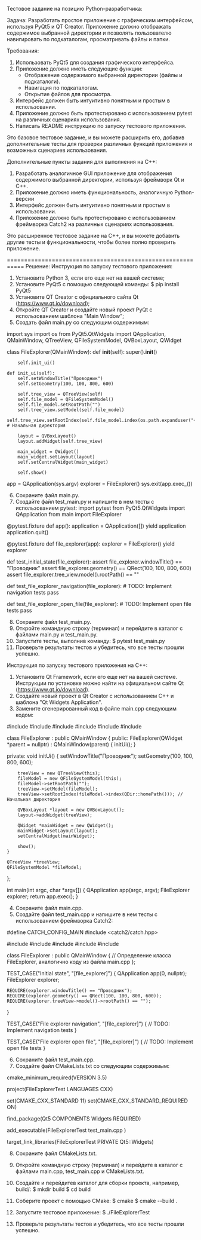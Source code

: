 Тестовое задание на позицию  Python-разработчика:

Задача:
Разработать простое приложение с графическим интерфейсом, используя PyQt5 и QT Creator. Приложение должно отображать содержимое выбранной директории и позволять пользователю навигировать по подкаталогам, просматривать файлы и папки.

Требования:
1.  Использовать PyQt5 для создания графического интерфейса.
2.  Приложение должно иметь следующие функции:
    - Отображение содержимого выбранной директории (файлы и подкаталоги).
    - Навигация по подкаталогам.
    - Открытие файлов для просмотра.
3. Интерфейс должен быть интуитивно понятным и простым в использовании.
4. Приложение должно быть протестировано с использованием pytest на различных сценариях использования.
5. Написать README инструкцию по запуску тестового приложения.

Это базовое тестовое задание, и вы можете расширить его, добавив дополнительные тесты для проверки различных функций приложения и возможных сценариев использования.

Дополнительные пункты задания для выполнения на C++:
1. Разработать аналогичное GUI приложение для отображения содержимого выбранной директории, используя фреймворк Qt и C++.
2. Приложение должно иметь функциональность, аналогичную Python-версии
3. Интерфейс должен быть интуитивно понятным и простым в использовании.
4. Приложение должно быть протестировано с использованием фреймворка Catch2 на различных сценариях использования.

Это расширенное тестовое задание на C++, и вы можете добавить другие тесты и функциональности, чтобы более полно проверить приложение.




===========================================================
Решение:
Инструкция по запуску тестового приложения:
1. Установите Python 3, если его еще нет на вашей системе;
2. Установите PyQt5 с помощью следующей команды:
    $ pip install PyQt5
3. Установите QT Creator с официального сайта Qt (https://www.qt.io/download);
4. Откройте QT Creator и создайте новый проект PyQt с использованием шаблона "Main Window";
5. Создать файл main.py со следующим содержимым:

import sys
import os
from PyQt5.QtWidgets import QApplication, QMainWindow, QTreeView, QFileSystemModel, QVBoxLayout, QWidget

class FileExplorer(QMainWindow):
    def __init__(self):
        super().__init__()

        self.init_ui()

    def init_ui(self):
        self.setWindowTitle("Проводник")
        self.setGeometry(100, 100, 800, 600)

        self.tree_view = QTreeView(self)
        self.file_model = QFileSystemModel()
        self.file_model.setRootPath("")
        self.tree_view.setModel(self.file_model)
        self.tree_view.setRootIndex(self.file_model.index(os.path.expanduser("~")))  # Начальная директория

        layout = QVBoxLayout()
        layout.addWidget(self.tree_view)

        main_widget = QWidget()
        main_widget.setLayout(layout)
        self.setCentralWidget(main_widget)

        self.show()

app = QApplication(sys.argv)
explorer = FileExplorer()
sys.exit(app.exec_())

6. Сохраните файл main.py.
7. Создайте файл test_main.py и напишите в нем тесты с использованием pytest:
import pytest
from PyQt5.QtWidgets import QApplication
from main import FileExplorer

@pytest.fixture
def app():
    application = QApplication([])
    yield application
    application.quit()

@pytest.fixture
def file_explorer(app):
    explorer = FileExplorer()
    yield explorer

def test_initial_state(file_explorer):
    assert file_explorer.windowTitle() == "Проводник"
    assert file_explorer.geometry() == QRect(100, 100, 800, 600)
    assert file_explorer.tree_view.model().rootPath() == ""

def test_file_explorer_navigation(file_explorer):
    # TODO: Implement navigation tests
    pass

def test_file_explorer_open_file(file_explorer):
    # TODO: Implement open file tests
    pass

8. Сохраните файл test_main.py.
9. Откройте командную строку (терминал) и перейдите в каталог с файлами main.py и test_main.py.
10. Запустите тесты, выполнив команду:
    $ pytest test_main.py
11. Проверьте результаты тестов и убедитесь, что все тесты прошли успешно.


Инструкция по запуску тестового приложения на C++:
1. Установите Qt Framework, если его еще нет на вашей системе. Инструкции по установке можно найти на официальном сайте Qt (https://www.qt.io/download).
2. Создайте новый проект в Qt Creator с использованием C++ и шаблона "Qt Widgets Application".
3. Замените сгенерированный код в файле main.cpp следующим кодом:

#include <QApplication>
#include <QTreeView>
#include <QFileSystemModel>
#include <QVBoxLayout>
#include <QWidget>
#include <QMainWindow>

class FileExplorer : public QMainWindow
{
public:
    FileExplorer(QWidget *parent = nullptr)
        : QMainWindow(parent)
    {
        initUi();
    }

private:
    void initUi()
    {
        setWindowTitle("Проводник");
        setGeometry(100, 100, 800, 600);

        treeView = new QTreeView(this);
        fileModel = new QFileSystemModel(this);
        fileModel->setRootPath("");
        treeView->setModel(fileModel);
        treeView->setRootIndex(fileModel->index(QDir::homePath())); // Начальная директория

        QVBoxLayout *layout = new QVBoxLayout();
        layout->addWidget(treeView);

        QWidget *mainWidget = new QWidget();
        mainWidget->setLayout(layout);
        setCentralWidget(mainWidget);

        show();
    }

    QTreeView *treeView;
    QFileSystemModel *fileModel;
};

int main(int argc, char *argv[])
{
    QApplication app(argc, argv);
    FileExplorer explorer;
    return app.exec();
}

4. Сохраните файл main.cpp.
5. Создайте файл test_main.cpp и напишите в нем тесты с использованием фреймворка Catch2:

#define CATCH_CONFIG_MAIN
#include <catch2/catch.hpp>

#include <QApplication>
#include <QMainWindow>
#include <QTreeView>
#include <QFileSystemModel>
#include <QRect>

class FileExplorer : public QMainWindow
{
// Определение класса FileExplorer, аналогично коду из файла main.cpp
};

TEST_CASE("Initial state", "[file_explorer]")
{
    QApplication app(0, nullptr);
    FileExplorer explorer;

    REQUIRE(explorer.windowTitle() == "Проводник");
    REQUIRE(explorer.geometry() == QRect(100, 100, 800, 600));
    REQUIRE(explorer.treeView->model()->rootPath() == "");
}

TEST_CASE("File explorer navigation", "[file_explorer]")
{
    // TODO: Implement navigation tests
}

TEST_CASE("File explorer open file", "[file_explorer]")
{
    // TODO: Implement open file tests
}

6. Сохраните файл test_main.cpp.
7. Создайте файл CMakeLists.txt со следующим содержимым:

cmake_minimum_required(VERSION 3.5)

project(FileExplorerTest LANGUAGES CXX)

set(CMAKE_CXX_STANDARD 11)
set(CMAKE_CXX_STANDARD_REQUIRED ON)

find_package(Qt5 COMPONENTS Widgets REQUIRED)

add_executable(FileExplorerTest
    test_main.cpp
)

target_link_libraries(FileExplorerTest PRIVATE Qt5::Widgets)

8. Сохраните файл CMakeLists.txt.
9. Откройте командную строку (терминал) и перейдите в каталог с файлами main.cpp, test_main.cpp и CMakeLists.txt.
10. Создайте и перейдитев каталог для сборки проекта, например, build/:
    $ mkdir build
    $ cd build
11. Соберите проект с помощью CMake:
    $ cmake
    $ cmake --build .

12. Запустите тестовое приложение:
    $ ./FileExplorerTest
13. Проверьте результаты тестов и убедитесь, что все тесты прошли успешно.



